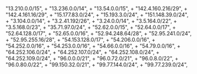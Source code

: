  "13.210.0.0/15",
      + "13.236.0.0/14",
      + "13.54.0.0/15",
      + "142.4.160.216/29",
      + "142.4.161.16/29",
      + "15.177.83.0/24",
      + "15.193.3.0/24",
      + "151.148.39.0/24",
      + "3.104.0.0/14",
      + "3.2.41.192/26",
      + "3.24.0.0/14",
      + "3.5.164.0/22",
      + "3.5.168.0/23",
      + "35.71.97.0/24",
      + "52.62.0.0/15",
      + "52.64.0.0/17",
      + "52.64.128.0/17",
      + "52.65.0.0/16",
      + "52.94.248.64/28",
      + "52.95.241.0/24",
      + "52.95.255.16/28",
      + "54.153.128.0/17",
      + "54.206.0.0/16",
      + "54.252.0.0/16",
      + "54.253.0.0/16",
      + "54.66.0.0/16",
      + "54.79.0.0/16",
      + "64.252.106.0/24",
      + "64.252.107.0/24",
      + "64.252.108.0/24",
      + "64.252.109.0/24",
      + "96.0.0.0/21",
      + "96.0.72.0/21",
      + "96.0.8.0/22",
      + "96.0.80.0/22",
      + "99.150.32.0/21",
      + "99.77.144.0/24",
      + "99.77.239.0/24",